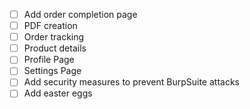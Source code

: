 - [ ] Add order completion page
- [ ] PDF creation
- [ ] Order tracking
- [ ] Product details
- [ ] Profile Page
- [ ] Settings Page
- [ ] Add security measures to prevent BurpSuite attacks
- [ ] Add easter eggs
